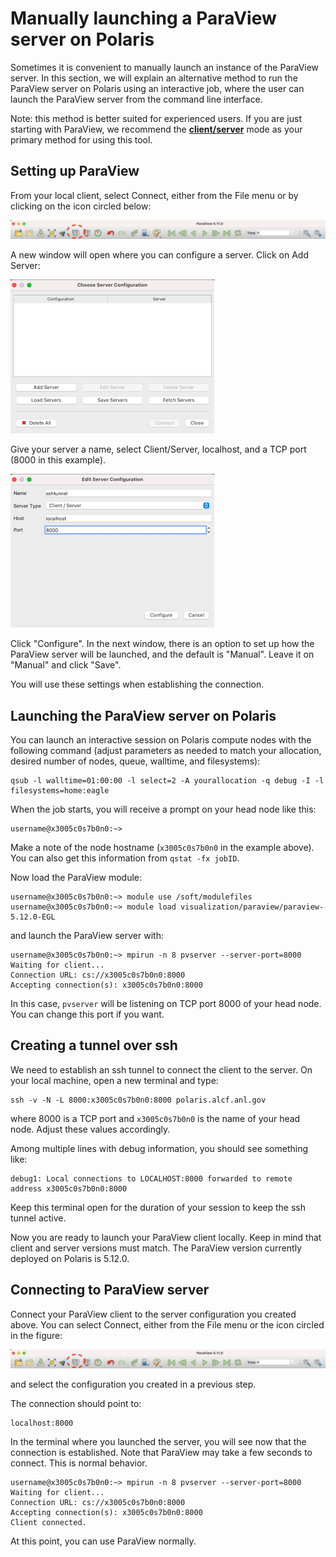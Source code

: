 # Manually launching a ParaView server on Polaris

Sometimes it is convenient to manually launch an instance of the ParaView server. In this section, we will explain an alternative method to run the ParaView server on Polaris using an interactive job, where the user can launch the ParaView server from the command line interface.

Note: this method is better suited for experienced users. If you are just starting with ParaView, we recommend the [**client/server**](paraview.md) mode as your primary method for using this tool.

## Setting up ParaView 

From your local client, select Connect, either from the File menu or by clicking on the icon circled below:

![Connect icon](images/connect-icon.png) 

A new window will open where you can configure a server. Click on Add Server:

![Choose server](images/choose-server.png)

Give your server a name, select Client/Server, localhost, and a TCP port (8000 in this example).

![Edit server](images/edit-server.png)

Click "Configure". In the next window, there is an option to set up how the ParaView server will be launched, and the default is "Manual". Leave it on "Manual" and click "Save".

You will use these settings when establishing the connection.

## Launching the ParaView server on Polaris

You can launch an interactive session on Polaris compute nodes with the following command (adjust parameters as needed to match your allocation, desired number of nodes, queue, walltime, and filesystems):

```shell
qsub -l walltime=01:00:00 -l select=2 -A yourallocation -q debug -I -l filesystems=home:eagle
```

When the job starts, you will receive a prompt on your head node like this:

```
username@x3005c0s7b0n0:~>
```

Make a note of the node hostname (`x3005c0s7b0n0` in the example above). You can also get this information from `qstat -fx jobID`.

Now load the ParaView module:

```
username@x3005c0s7b0n0:~> module use /soft/modulefiles 
username@x3005c0s7b0n0:~> module load visualization/paraview/paraview-5.12.0-EGL
```

and launch the ParaView server with:

```
username@x3005c0s7b0n0:~> mpirun -n 8 pvserver --server-port=8000
Waiting for client...
Connection URL: cs://x3005c0s7b0n0:8000
Accepting connection(s): x3005c0s7b0n0:8000
```

In this case, `pvserver` will be listening on TCP port 8000 of your head node. You can change this port if you want.

## Creating a tunnel over ssh

We need to establish an ssh tunnel to connect the client to the server. On your local machine, open a new terminal and type:

```
ssh -v -N -L 8000:x3005c0s7b0n0:8000 polaris.alcf.anl.gov
```

where 8000 is a TCP port and `x3005c0s7b0n0` is the name of your head node. Adjust these values accordingly.

Among multiple lines with debug information, you should see something like:

```
debug1: Local connections to LOCALHOST:8000 forwarded to remote address x3005c0s7b0n0:8000
```

Keep this terminal open for the duration of your session to keep the ssh tunnel active.

Now you are ready to launch your ParaView client locally. Keep in mind that client and server versions must match. The ParaView version currently deployed on Polaris is 5.12.0.

## Connecting to ParaView server

Connect your ParaView client to the server configuration you created above. You can select Connect, either from the File menu or the icon circled in the figure:

![Connect icon](images/connect-icon.png)  

and select the configuration you created in a previous step.

The connection should point to:

```
localhost:8000
```

In the terminal where you launched the server, you will see now that the connection is established. Note that ParaView may take a few seconds to connect. This is normal behavior.

```
username@x3005c0s7b0n0:~> mpirun -n 8 pvserver --server-port=8000
Waiting for client...
Connection URL: cs://x3005c0s7b0n0:8000
Accepting connection(s): x3005c0s7b0n0:8000
Client connected.
```

At this point, you can use ParaView normally.